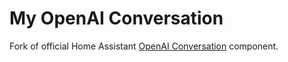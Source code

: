 # My OpenAI Conversation
Fork of official Home Assistant [OpenAI Conversation](https://github.com/home-assistant/core/tree/dev/homeassistant/components/openai_conversation) component.

